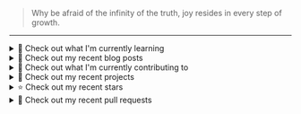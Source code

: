 > Why be afraid of the infinity of the truth, joy resides in every step of growth.



---
<details>
<summary>
📓 Check out what I'm currently learning
</summary>

- [X] CMU15-445(2023FALL)

  - [X] [Project#0: C++ Primer](https://zihao256.github.io/p/6fa5e9a2.html)
  - [X] Homework#1: SQL
  - [X] [Project#1: Buffer Pool Manager](https://zihao256.github.io/p/1c228cd6.html)
  - [X] Homework#2: Storage & Indexes
  - [X] [Project#2: Extendible Hash Index](https://zihao256.github.io/p/517dd8ea.html)
  - [X] [Project#3: Query Execution](https://zihao256.github.io/p/c186cbfd.html)
  - [X] [Project#4: CONCURRENCY CONTROL](https://zihao256.github.io/p/10f62ef4.html)


</details>

<details>
<summary>
📜 Check out my recent blog posts
</summary>

- [PROJECT #4: CONCURRENCY CONTROL](https://zihao256.github.io/p/10f62ef4.html) (1 year ago)
- [Project #3: Query Execution](https://zihao256.github.io/p/c186cbfd.html) (1 year ago)
- [rustlings](https://zihao256.github.io/p/2acafc61.html) (2 years ago)
- [基于Actix-Web(Rust)和Vue的Web开发记录](https://zihao256.github.io/p/d028ccc3.html) (2 years ago)
- [Project#2: Extendible Hash Index](https://zihao256.github.io/p/517dd8ea.html) (2 years ago)
</details>

<details>
<summary>
👷 Check out what I'm currently contributing to
</summary>

- [ZiHao256/InfoPlan](https://github.com/ZiHao256/InfoPlan) -  (4 months ago)
- [ZiHao256/Gallery](https://github.com/ZiHao256/Gallery) - 图床，存储博客上的图片 (4 months ago)
- [RubbiP/calcite-with-quickpick](https://github.com/RubbiP/calcite-with-quickpick) -  (5 months ago)
- [ZiHao256/ZiHao256.github.io](https://github.com/ZiHao256/ZiHao256.github.io) -  (8 months ago)
- [DIYgod/RSSHub](https://github.com/DIYgod/RSSHub) - 🧡 Everything is RSSible (9 months ago)
</details>

<details>
<summary>
🌱 Check out my recent projects
</summary>

- [ZiHao256/InfoPlan](https://github.com/ZiHao256/InfoPlan) - 
- [ZiHao256/adaptive-balsa](https://github.com/ZiHao256/adaptive-balsa) - 
- [ZiHao256/P2P-Based_Document_Sharing_System](https://github.com/ZiHao256/P2P-Based_Document_Sharing_System) - 
- [ZiHao256/BookManagementSystem](https://github.com/ZiHao256/BookManagementSystem) - XDU 3rd_term 程序设计实训
- [ZiHao256/Gallery](https://github.com/ZiHao256/Gallery) - 图床，存储博客上的图片
</details>

<details>
<summary>
⭐ Check out my recent stars
</summary>

- [chengazhen/cursor-auto-free](https://github.com/chengazhen/cursor-auto-free) - auto sign cursor (1 month ago)
- [yuaotian/go-cursor-help](https://github.com/yuaotian/go-cursor-help) - 解决Cursor在免费订阅期间出现以下提示的问题:  You&#39;ve reached your trial request limit.  /  Too many free trial accounts used on this machine. Please upgrade to pro. We have this limit in place to prevent abuse. Please let us know if you believe this is a mistake. (1 month ago)
- [JunyaoHu/academic-project-page-template-vue](https://github.com/JunyaoHu/academic-project-page-template-vue) - A vue-based project page template for academic papers. (in development) https://junyaohu.github.io/academic-project-page-template-vue (5 months ago)
- [pgcentralfoundation/pgrx](https://github.com/pgcentralfoundation/pgrx) - Build Postgres Extensions with Rust! (5 months ago)
- [PKU-DAIR/Starter-Guide](https://github.com/PKU-DAIR/Starter-Guide) - A comprehensive guide for beginners in the field of data management and artificial intelligence. (6 months ago)
</details>

<details>
<summary>
🔨 Check out my recent pull requests
</summary>

- [fix: update urls for xidian](https://github.com/DIYgod/RSSHub/pull/16551) on [DIYgod/RSSHub](https://github.com/DIYgod/RSSHub) (9 months ago)
- [feat(route): add route for cs.xidian.edu.cn &amp;&amp; fix url of namespace](https://github.com/DIYgod/RSSHub/pull/16547) on [DIYgod/RSSHub](https://github.com/DIYgod/RSSHub) (9 months ago)
- [fix: update example of Engineering Blogs in RSSHub docs](https://github.com/DIYgod/RSSHub/pull/16546) on [DIYgod/RSSHub](https://github.com/DIYgod/RSSHub) (9 months ago)
- [feat(route): add route for gr.xidian.edu.cn](https://github.com/DIYgod/RSSHub/pull/16538) on [DIYgod/RSSHub](https://github.com/DIYgod/RSSHub) (9 months ago)
- [fix(route): example of Engineering Blogs in RSSHub docs](https://github.com/DIYgod/RSSHub/pull/16536) on [DIYgod/RSSHub](https://github.com/DIYgod/RSSHub) (9 months ago)
</details>

